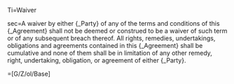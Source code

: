 Ti=Waiver

sec=A waiver by either {_Party} of any of the terms and conditions of this {_Agreement} shall not be deemed or construed to be a waiver of such term or of any subsequent breach thereof. All rights, remedies, undertakings, obligations and agreements contained in this {_Agreement} shall be cumulative and none of them shall be in limitation of any other remedy, right, undertaking, obligation, or agreement of either {_Party}.

=[G/Z/ol/Base]
